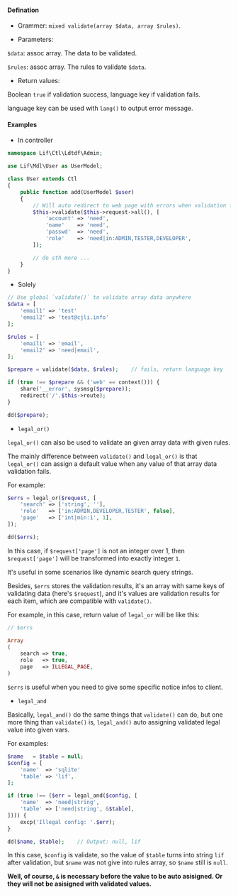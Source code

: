 #### Defination

- Grammer: `mixed validate(array $data, array $rules)`.

- Parameters:

`$data`: assoc array. The data to be validated.

`$rules`: assoc array. The rules to validate `$data`.

- Return values:

Boolean `true` if validation success, language key if validation fails.

language key can be used with `lang()` to output error message.

#### Examples

- In controller

``` php
namespace Lif\Ctl\Ldtdf\Admin;

use Lif\Mdl\User as UserModel;

class User extends Ctl
{
    public function add(UserModel $user)
    {
        // Will auto redirect to web page with errors when validation fails
        $this->validate($this->request->all(), [
            'account' => 'need',
            'name'    => 'need',
            'passwd'  => 'need',
            'role'    => 'need|in:ADMIN,TESTER,DEVELOPER',
        ]);

        // do sth more ...
    }
}
```

- Solely

``` php
// Use global `validate()` to validate array data anywhere
$data = [
    'email1' => 'test'
    'email2' => 'test@cjli.info'
];

$rules = [
    'email1' => 'email',
    'email2' => 'need|email',
];

$prepare = validate($data, $rules);    // fails, return language key

if (true !== $prepare && ('web' == context())) {
    share('__error', sysmsg($prepare));
    redirect('/'.$this->route);
}

dd($prepare);
```

- `legal_or()`

`legal_or()` can also be used to validate an given array data with given rules.

The mainly difference between `validate()` and `legal_or()` is that `legal_or()` can assign a default value when any value of that array data validation fails.

For example:

``` php
$errs = legal_or($request, [
    'search' => ['string', ''],
    'role'   => ['in:ADMIN,DEVELOPER,TESTER', false],
    'page'   => ['int|min:1', 1],
]);

dd($errs);
```

In this case, if `$request['page']` is not an integer over 1, then `$request['page']` will be transformed into exactly integer `1`.

It's useful in some scenarios like dynamic search query strings.

Besides, `$errs` stores the validation results, it's an array with same keys of validating data (here's `$request`), and it's values are validation results for each item, which are compatible with `validate()`.

For example, in this case, return value of `legal_or` will be like this:

``` php
// $errs

Array
(
    search => true,
    role   => true,
    page   => ILLEGAL_PAGE,
)
```

`$errs` is useful when you need to give some specific notice infos to client.

- `legal_and`

Basically, `legal_and()` do the same things that `validate()` can do, but one more thing than `validate()` is, `legal_and()` auto assigning validated legal value into given vars.

For examples:

``` php
$name   = $table = null;
$config = [
    'name'  => 'sqlite'
    'table' => 'lif',
];

if (true !== ($err = legal_and($config, [
    'name'  => 'need|string',
    'table' => ['need|string', &$table],
]))) {
    excp('Illegal config: '.$err);
}

dd($name, $table);    // Output: null, lif
```

In this case, `$config` is validate, so the value of `$table` turns into string `lif` after validation, but `$name` was not give into rules array, so `$name` still is `null`.

**Well, of course, `&` is necessary before the value to be auto asisigned. Or they will not be asisigned with validated values.**
